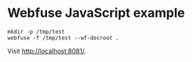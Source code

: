 # Webfuse JavaScript example

    mkdir -p /tmp/test
    webfuse -f /tmp/test --wf-docroot .

Visit [http://localhost:8081/](http://localhost:8081/).
